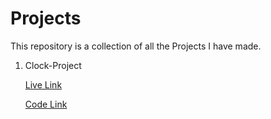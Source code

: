 # Projects

This repository is a collection of all the Projects I have made.

1. Clock-Project

    [Live Link](./projects/clock-project)
    
    [Code Link](./projects/tree/main/clock-project)
